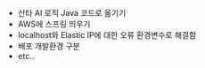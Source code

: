 - 산타 AI 로직 Java 코드로 옮기기
- AWS에 스프링 띄우기 
- localhost와 Elastic IP에 대한 오류 환경변수로 해결함
- 배포 개발환경 구분
- etc..